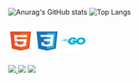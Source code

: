 ![Anurag's GitHub stats](https://github-readme-stats.vercel.app/api?username=B1Xs&count_private=true&show_icons=true&theme=tokyonight&card_width=500px)
![Top Langs](https://github-readme-stats.vercel.app/api/top-langs/?username=B1Xs&layout=compact&theme=tokyonight&card_width=500px)

<div style="display: inline_block"><br>
  <img align="center" alt="B1Xs-HTML" height="40" width="50" src="https://raw.githubusercontent.com/devicons/devicon/master/icons/html5/html5-original.svg">
  <img align="center" alt="B1Xs-CSS" height="40" width="50" src="https://raw.githubusercontent.com/devicons/devicon/master/icons/css3/css3-original.svg">
  <img align="center" alt="B1Xs-Go" height="40" width="50" src="https://raw.githubusercontent.com/devicons/devicon/master/icons/go/go-original-wordmark.svg">
</div>
  
  ##
 
<div> 
  <a href="https://www.instagram.com/bruno.cecchella" target="_blank"><img src="https://img.shields.io/badge/-Instagram-%23E4405F?style=for-the-badge&logo=instagram&logoColor=white" target="_blank">
</a> 
  <a href = "mailto:contatorafaballerini@gmail.com"><img src="https://img.shields.io/badge/-Gmail-%23333?style=for-the-badge&logo=gmail&logoColor=white" target="_blank"></a>
  <a href="https://www.linkedin.com/in/rafaella-ballerini-45875016a" target="_blank"><img src="https://img.shields.io/badge/-LinkedIn-%230077B5?style=for-the-badge&logo=linkedin&logoColor=white" target="_blank"></a>  
</div>
